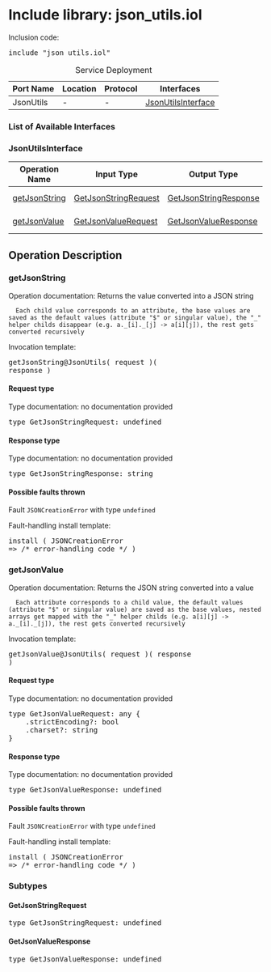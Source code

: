 # Include library: json_utils.iol

Inclusion code: <pre>include "json_utils.iol"</pre>

<table>
  <caption>Service Deployment</caption>
  <thead>
    <tr>
      <th>Port Name</th>
      <th>Location</th>
      <th>Protocol</th>
      <th>Interfaces</th>
    </tr>
  </thead>
  <tbody>
    <tr>
      <td>JsonUtils</td>
      <td>-</td>
      <td>-</td>
      <td><a href="#JsonUtilsInterface">JsonUtilsInterface</a></td>
    </tr>
  </tbody>
</table>

<h3>List of Available Interfaces</h3>

<h3 id="JsonUtilsInterface">JsonUtilsInterface</h3>

<table>
  <thead>
    <tr>
      <th>Operation Name</th>
      <th>Input Type</th>
      <th>Output Type</th>
      <th>Faults</th>
    </tr>
  </thead>
  <tbody>
    <tr>
      <td><a href="#getJsonString">getJsonString</a></td>
      <td><a href="#GetJsonStringRequest">GetJsonStringRequest</a></td>
      <td><a href="#GetJsonStringResponse">GetJsonStringResponse</a></td>
      <td>
        JSONCreationError( undefined )
      </td>
    </tr>
    <tr>
      <td><a href="#getJsonValue">getJsonValue</a></td>
      <td><a href="#GetJsonValueRequest">GetJsonValueRequest</a></td>
      <td><a href="#GetJsonValueResponse">GetJsonValueResponse</a></td>
      <td>
        JSONCreationError( undefined )
      </td>
    </tr>
  </tbody>
</table>

<h2>Operation Description</h2>



<h3 id="getJsonString">getJsonString</h3>

Operation documentation: 
	  Returns the value converted into a JSON string
	 
	  Each child value corresponds to an attribute, the base values are saved as the default values (attribute "$" or singular value), the "_" helper childs disappear (e.g. a._[i]._[j] -> a[i][j]), the rest gets converted recursively
	 


Invocation template: <pre>getJsonString@JsonUtils( request )( response )</pre>

<h4 id="GetJsonStringRequest">Request type</h4>

Type documentation: no documentation provided 
<pre>type GetJsonStringRequest: undefined</pre>


<h4 id="GetJsonStringResponse">Response type</h4>
Type documentation: no documentation provided 
<pre>type GetJsonStringResponse: string</pre>



<h4>Possible faults thrown</h4>



Fault <code>JSONCreationError</code> with type <code>undefined</code>

Fault-handling install template: <pre>install ( JSONCreationError => /* error-handling code */ )</pre>




<h3 id="getJsonValue">getJsonValue</h3>

Operation documentation: 
	  Returns the JSON string converted into a value
	 
	  Each attribute corresponds to a child value, the default values (attribute "$" or singular value) are saved as the base values, nested arrays get mapped with the "_" helper childs (e.g. a[i][j] -> a._[i]._[j]), the rest gets converted recursively
	 


Invocation template: <pre>getJsonValue@JsonUtils( request )( response )</pre>

<h4 id="GetJsonValueRequest">Request type</h4>

Type documentation: no documentation provided 
<pre>type GetJsonValueRequest: any {
	.strictEncoding?: bool
	.charset?: string
}</pre>


<h4 id="GetJsonValueResponse">Response type</h4>
Type documentation: no documentation provided 
<pre>type GetJsonValueResponse: undefined</pre>



<h4>Possible faults thrown</h4>



Fault <code>JSONCreationError</code> with type <code>undefined</code>

Fault-handling install template: <pre>install ( JSONCreationError => /* error-handling code */ )</pre>




<h3>Subtypes</h3>


<h4 id="GetJsonStringRequest">GetJsonStringRequest</h4>

<pre>type GetJsonStringRequest: undefined</pre>

<h4 id="GetJsonValueResponse">GetJsonValueResponse</h4>

<pre>type GetJsonValueResponse: undefined</pre>




